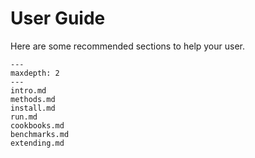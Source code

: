 # User Guide

Here are some recommended sections to help your user.


```{toctree}
---
maxdepth: 2
---
intro.md
methods.md
install.md
run.md
cookbooks.md
benchmarks.md
extending.md
```